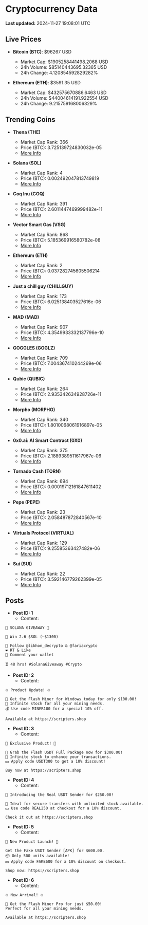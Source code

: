 # Cryptocurrency Data

**Last updated:** 2024-11-27 19:08:01 UTC

## Live Prices
- **Bitcoin (BTC)**: $96267 USD
  - Market Cap: $1905258441498.2068 USD
  - 24h Volume: $85140443695.32365 USD
  - 24h Change: 4.120854592829282%

- **Ethereum (ETH)**: $3591.35 USD
  - Market Cap: $432575670886.6463 USD
  - 24h Volume: $44004614191.922554 USD
  - 24h Change: 9.215759168006329%

## Trending Coins
- **Thena (THE)**
  - Market Cap Rank: 366
  - Price (BTC): 3.725139724830032e-05
  - [More Info](https://www.coingecko.com/en/coins/thena)

- **Solana (SOL)**
  - Market Cap Rank: 4
  - Price (BTC): 0.002492047813749819
  - [More Info](https://www.coingecko.com/en/coins/solana)

- **Coq Inu (COQ)**
  - Market Cap Rank: 391
  - Price (BTC): 2.6011447469999482e-11
  - [More Info](https://www.coingecko.com/en/coins/coq-inu)

- **Vector Smart Gas (VSG)**
  - Market Cap Rank: 868
  - Price (BTC): 5.185369916580782e-08
  - [More Info](https://www.coingecko.com/en/coins/vector-smart-gas)

- **Ethereum (ETH)**
  - Market Cap Rank: 2
  - Price (BTC): 0.037282745605506214
  - [More Info](https://www.coingecko.com/en/coins/ethereum)

- **Just a chill guy (CHILLGUY)**
  - Market Cap Rank: 173
  - Price (BTC): 6.025138403527616e-06
  - [More Info](https://www.coingecko.com/en/coins/just-a-chill-guy)

- **MAD (MAD)**
  - Market Cap Rank: 907
  - Price (BTC): 4.3549933332137796e-10
  - [More Info](https://www.coingecko.com/en/coins/mad-2)

- **GOGGLES (GOGLZ)**
  - Market Cap Rank: 709
  - Price (BTC): 7.004367410244269e-06
  - [More Info](https://www.coingecko.com/en/coins/goggles)

- **Qubic (QUBIC)**
  - Market Cap Rank: 264
  - Price (BTC): 2.935342634928726e-11
  - [More Info](https://www.coingecko.com/en/coins/qubic)

- **Morpho (MORPHO)**
  - Market Cap Rank: 340
  - Price (BTC): 1.8010068061916897e-05
  - [More Info](https://www.coingecko.com/en/coins/morpho)

- **0x0.ai: AI Smart Contract (0X0)**
  - Market Cap Rank: 375
  - Price (BTC): 2.1889389511617967e-06
  - [More Info](https://www.coingecko.com/en/coins/0x0-ai-ai-smart-contract)

- **Tornado Cash (TORN)**
  - Market Cap Rank: 694
  - Price (BTC): 0.00019712161847611402
  - [More Info](https://www.coingecko.com/en/coins/tornado-cash)

- **Pepe (PEPE)**
  - Market Cap Rank: 23
  - Price (BTC): 2.058487872840567e-10
  - [More Info](https://www.coingecko.com/en/coins/pepe)

- **Virtuals Protocol (VIRTUAL)**
  - Market Cap Rank: 129
  - Price (BTC): 9.25585363427482e-06
  - [More Info](https://www.coingecko.com/en/coins/virtual-protocol)

- **Sui (SUI)**
  - Market Cap Rank: 22
  - Price (BTC): 3.592146779262399e-05
  - [More Info](https://www.coingecko.com/en/coins/sui)

## Posts
- **Post ID: 1**
  - Content:
```
🚀 SOLANA GIVEAWAY 🚀

🎁 Win 2.6 $SOL (~$1300)

🤝 Follow @likhon_decrypto & @fariacrypto
❤️ RT & Like
💬 Comment your wallet

⏳ 48 hrs! #SolanaGiveaway #Crypto
```

- **Post ID: 2**
  - Content:
```
🔥 Product Update! 🔥

🚀 Get the Flash Miner for Windows today for only $100.00!
🔋 Infinite stock for all your mining needs.
💰 Use code MINER100 for a special 10% off.

Available at https://scripters.shop
```

- **Post ID: 3**
  - Content:
```
🎁 Exclusive Product! 🎁

💸 Grab the Flash USDT Full Package now for $300.00!
🎉 Infinite stock to enhance your transactions.
💵 Apply code USDT300 to get a 10% discount!

Buy now at https://scripters.shop
```

- **Post ID: 4**
  - Content:
```
💎 Introducing the Real USDT Sender for $250.00!

💼 Ideal for secure transfers with unlimited stock available.
💵 Use code REAL250 at checkout for a 10% discount.

Check it out at https://scripters.shop
```

- **Post ID: 5**
  - Content:
```
🚀 New Product Launch! 🚀

Get the Fake USDT Sender [APK] for $600.00.
📦 Only 500 units available!
💵 Apply code FAKE600 for a 10% discount on checkout.

Shop now: https://scripters.shop
```

- **Post ID: 6**
  - Content:
```
🔥 New Arrival! 🔥

💸 Get the Flash Miner Pro for just $50.00!
Perfect for all your mining needs.

Available at https://scripters.shop
```

